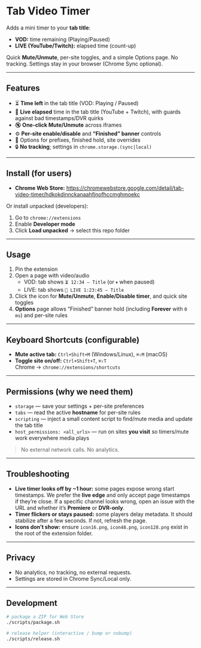 # Tab Video Timer

Adds a mini timer to your **tab title**:
- **VOD:** time remaining (Playing/Paused)
- **LIVE (YouTube/Twitch):** elapsed time (count-up)

Quick **Mute/Unmute**, per-site toggles, and a simple Options page.
No tracking. Settings stay in your browser (Chrome Sync optional).

---

## Features
- ⏳ **Time left** in the tab title (VOD: Playing / Paused)
- 🔴 **Live elapsed** time in the tab title (YouTube + Twitch), with guards against bad timestamps/DVR quirks
- 🔇 **One-click Mute/Unmute** across iframes
- ⚙️ **Per-site enable/disable** and **“Finished” banner** controls
- 🧰 Options for prefixes, finished hold, site overrides
- 🔒 **No tracking**; settings in `chrome.storage.(sync|local)`

---

## Install (for users)
- **Chrome Web Store:** https://chromewebstore.google.com/detail/tab-video-timer/hdkokdinnckanaahfjnofhccmghmoekc

Or install unpacked (developers):
1. Go to `chrome://extensions`
2. Enable **Developer mode**
3. Click **Load unpacked** → select this repo folder

---

## Usage
1. Pin the extension
2. Open a page with video/audio  
   - VOD: tab shows `⏳ 12:34 — Title` (or `⏸` when paused)  
   - LIVE: tab shows `🔴 LIVE 1:23:45 — Title`
3. Click the icon for **Mute/Unmute**, **Enable/Disable timer**, and quick site toggles
4. **Options** page allows “Finished” banner hold (including **Forever** with `0 ms`) and per-site rules

---

## Keyboard Shortcuts (configurable)
- **Mute active tab:** `Ctrl+Shift+M` (Windows/Linux), `⌘⇧M` (macOS)  
- **Toggle site on/off:** `Ctrl+Shift+T`, `⌘⇧T`  
Chrome → `chrome://extensions/shortcuts`

---

## Permissions (why we need them)
- `storage` — save your settings + per-site preferences
- `tabs` — read the active **hostname** for per-site rules
- `scripting` — inject a small content script to find/mute media and update the tab title
- `host_permissions: <all_urls>` — run on sites **you visit** so timers/mute work everywhere media plays

> No external network calls. No analytics.

---

## Troubleshooting
- **Live timer looks off by ~1 hour:** some pages expose wrong start timestamps. We prefer the **live edge** and only accept page timestamps if they’re close. If a specific channel looks wrong, open an issue with the URL and whether it’s **Premiere** or **DVR-only**.
- **Timer flickers or stays paused:** some players delay metadata. It should stabilize after a few seconds. If not, refresh the page.
- **Icons don’t show:** ensure `icon16.png`, `icon48.png`, `icon128.png` exist in the root of the extension folder.

---

## Privacy
- No analytics, no tracking, no external requests.  
- Settings are stored in Chrome Sync/Local only.

---

## Development
```bash
# package a ZIP for Web Store
./scripts/package.sh

# release helper (interactive / bump or nobump)
./scripts/release.sh
